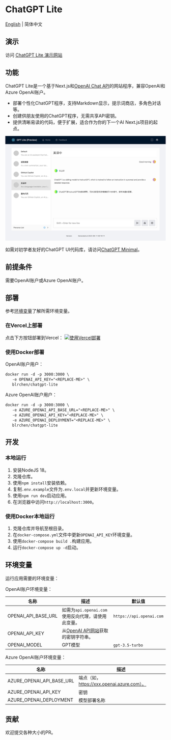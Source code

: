 # ChatGPT Lite

[English](./README.md) | 简体中文

## 演示

访问  [ChatGPT Lite 演示网站](https://gptlite.vercel.app)

## 功能

ChatGPT Lite是一个基于Next.js和[OpenAI Chat API](https://platform.openai.com/docs/api-reference/chat)的网站程序，兼容OpenAI和Azure OpenAI账户。

- 部署个性化ChatGPT程序，支持Markdown显示，提示词商店，多角色对话等。
- 创建供朋友使用的ChatGPT程序，无需共享API密钥。
- 提供清晰易读的代码，便于扩展，适合作为你的下一个AI Next.js项目的起点。

![演示](./docs/images/demo.zh-CN.jpg)

如需对初学者友好的ChatGPT UI代码库，请访问[ChatGPT Minimal](https://github.com/blrchen/chatgpt-minimal)。

## 前提条件

需要OpenAI账户或Azure OpenAI账户。

## 部署

参考[环境变量](#环境变量)了解所需环境变量。

### 在Vercel上部署

点击下方按钮部署到Vercel：
[![使用Vercel部署](https://vercel.com/button)](https://vercel.com/new/clone?repository-url=https%3A%2F%2Fgithub.com%2Fblrchen%2Fchatgpt-lite&project-name=chatgpt-lite&framework=nextjs&repository-name=chatgpt-lite)

### 使用Docker部署

OpenAI账户用户：

```
docker run -d -p 3000:3000 \
   -e OPENAI_API_KEY="<REPLACE-ME>" \
   blrchen/chatgpt-lite
```

Azure OpenAI账户用户：

```
docker run -d -p 3000:3000 \
   -e AZURE_OPENAI_API_BASE_URL="<REPLACE-ME>" \
   -e AZURE_OPENAI_API_KEY="<REPLACE-ME>" \
   -e AZURE_OPENAI_DEPLOYMENT="<REPLACE-ME>" \
   blrchen/chatgpt-lite
```

## 开发

### 本地运行

1. 安装NodeJS 18。
2. 克隆仓库。
3. 使用`npm install`安装依赖。
4. 复制`.env.example`文件为`.env.local`并更新环境变量。
5. 使用`npm run dev`启动应用。
6. 在浏览器中访问`http://localhost:3000`。

### 使用Docker本地运行

1. 克隆仓库并导航至根目录。
2. 在`docker-compose.yml`文件中更新`OPENAI_API_KEY`环境变量。
3. 使用`docker-compose build .`构建应用。
4. 运行`docker-compose up -d`启动。

## 环境变量

运行应用需要的环境变量：

OpenAI账户环境变量：

| 名称                | 描述                                                                               | 默认值                   |
| ------------------- | ---------------------------------------------------------------------------------- | ------------------------ |
| OPENAI_API_BASE_URL | 如需为`api.openai.com`使用反向代理，请使用此变量。                                 | `https://api.openai.com` |
| OPENAI_API_KEY      | 从[OpenAI API网站](https://platform.openai.com/account/api-keys)获取的密钥字符串。 |
| OPENAI_MODEL        | GPT模型                                                                                       | `gpt-3.5-turbo`          |

Azure OpenAI账户环境变量：

| 名称                      | 描述                                       |
| ------------------------- | ------------------------------------------ |
| AZURE_OPENAI_API_BASE_URL | 端点（如，https://xxx.openai.azure.com）。 |
| AZURE_OPENAI_API_KEY      | 密钥                                       |
| AZURE_OPENAI_DEPLOYMENT   | 模型部署名称                               |

## 贡献

欢迎提交各种大小的PR。

